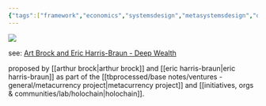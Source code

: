 ```yaml
---
{"tags":["framework","economics","systemsdesign","metasystemsdesign","design","🌱","holochain","metrics","regen"],"dg-publish":true,"notestage":["🌱"],"created":"2024-10-30T18:21:59.505-03:00","updated":"2025-01-24T16:48:33.303-03:00","relevancescore":94,"permalink":"/models-and-frameworks/design/deep-wealth/","dgPassFrontmatter":true}
---
```


![](https://i.imgur.com/R0bnPkL.png)

see: [Art Brock and Eric Harris-Braun - Deep Wealth](https://www.youtube.com/watch?v=kN9ykoFT-1Q&list=PLj8H7uBaUwDvd18QrEPugPMD5Z6Y0W-vB&index=17)

proposed by [[arthur brock\|arthur brock]] and [[eric harris-braun\|eric harris-braun]] as part of the [[tbprocessed/base notes/ventures - general/metacurrency project\|metacurrency project]] and [[initiatives, orgs & communities/lab/holochain\|holochain]].